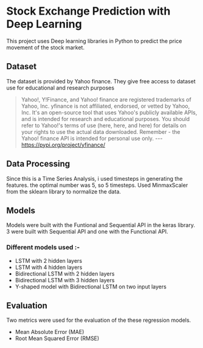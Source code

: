 # Stock Exchange Prediction with Deep Learning
This project uses Deep learning libraries in Python to predict the price movement of the stock market.

## Dataset 
The dataset is provided by Yahoo finance. They give free access to dataset use for educational and research purposes

> Yahoo!, Y!Finance, and Yahoo! finance are registered trademarks of Yahoo, Inc.
> yfinance is not affiliated, endorsed, or vetted by Yahoo, Inc. It's an open-source tool that uses Yahoo's publicly available APIs, and is intended for research and educational purposes.
> You should refer to Yahoo!'s terms of use (here, here, and here) for details on your rights to use the actual data downloaded. Remember - the Yahoo! finance API is intended for personal use only.
> --- https://pypi.org/project/yfinance/

## Data Processing
Since this is a Time Series Analysis, i used timesteps in generating the features. the optimal number was 5, so 5 timesteps. Used MinmaxScaler from the sklearn library to normalize the data. 

## Models 
Models were built with the Funtional and Sequential API in the keras library. 3 were built with Sequential API and one with the Functional API. 
### Different models used :-
- LSTM with 2 hidden layers
- LSTM with 4 hidden layers
- Bidirectional LSTM with 2 hidden layers
- Bidirectional LSTM with 3 hidden layers
- Y-shaped model with Bidirectional LSTM on two input layers


## Evaluation
Two metrics were used for the evaluation of the these regression models.
- Mean Absolute Error (MAE)
- Root Mean Squared Error (RMSE)






